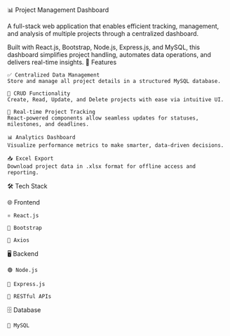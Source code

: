 📊 Project Management Dashboard

A full-stack web application that enables efficient tracking, management, and analysis of multiple projects through a centralized dashboard.

Built with React.js, Bootstrap, Node.js, Express.js, and MySQL, this dashboard simplifies project handling, automates data operations, and delivers real-time insights.
🚀 Features

    ✅ Centralized Data Management
    Store and manage all project details in a structured MySQL database.

    📝 CRUD Functionality
    Create, Read, Update, and Delete projects with ease via intuitive UI.

    🔄 Real-time Project Tracking
    React-powered components allow seamless updates for statuses, milestones, and deadlines.

    📊 Analytics Dashboard
    Visualize performance metrics to make smarter, data-driven decisions.

    📥 Excel Export
    Download project data in .xlsx format for offline access and reporting.

🛠️ Tech Stack

🌐 Frontend

    ⚛️ React.js

    🎨 Bootstrap

    🔗 Axios

🖥️ Backend

    🟢 Node.js

    🚂 Express.js

    📡 RESTful APIs

🗄️ Database

    🐬 MySQL
